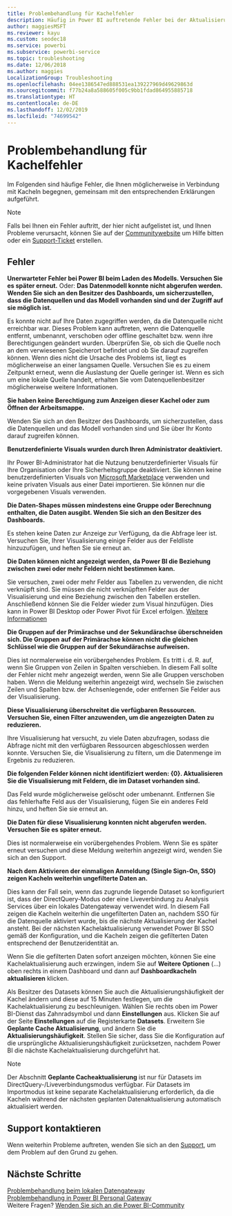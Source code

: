 ```yaml
---
title: Problembehandlung für Kachelfehler
description: Häufig in Power BI auftretende Fehler bei der Aktualisierung einer Kachel
author: maggiesMSFT
ms.reviewer: kayu
ms.custom: seodec18
ms.service: powerbi
ms.subservice: powerbi-service
ms.topic: troubleshooting
ms.date: 12/06/2018
ms.author: maggies
LocalizationGroup: Troubleshooting
ms.openlocfilehash: 04ee1386547ed888531ea139227969d49629863d
ms.sourcegitcommit: f77b24a8a588605f005c9bb1fdad864955885718
ms.translationtype: HT
ms.contentlocale: de-DE
ms.lasthandoff: 12/02/2019
ms.locfileid: "74699542"
---
```

# <a name="troubleshooting-tile-errors"></a>Problembehandlung für Kachelfehler
Im Folgenden sind häufige Fehler, die Ihnen möglicherweise in Verbindung mit Kacheln begegnen, gemeinsam mit den entsprechenden Erklärungen aufgeführt.

> [!NOTE]
> Falls bei Ihnen ein Fehler auftritt, der hier nicht aufgelistet ist, und Ihnen Probleme verursacht, können Sie auf der [Communitywebsite](https://community.powerbi.com/) um Hilfe bitten oder ein [Support-Ticket](https://powerbi.microsoft.com/support/) erstellen.
> 
> 

## <a name="errors"></a>Fehler
**Unerwarteter Fehler bei Power BI beim Laden des Modells. Versuchen Sie es später erneut.**
Oder: **Das Datenmodell konnte nicht abgerufen werden. Wenden Sie sich an den Besitzer des Dashboards, um sicherzustellen, dass die Datenquellen und das Modell vorhanden sind und der Zugriff auf sie möglich ist.**

Es konnte nicht auf Ihre Daten zugegriffen werden, da die Datenquelle nicht erreichbar war. Dieses Problem kann auftreten, wenn die Datenquelle entfernt, umbenannt, verschoben oder offline geschaltet bzw. wenn ihre Berechtigungen geändert wurden. Überprüfen Sie, ob sich die Quelle noch an dem verwiesenen Speicherort befindet und ob Sie darauf zugreifen können. Wenn dies nicht die Ursache des Problems ist, liegt es möglicherweise an einer langsamen Quelle. Versuchen Sie es zu einem Zeitpunkt erneut, wenn die Auslastung der Quelle geringer ist. Wenn es sich um eine lokale Quelle handelt, erhalten Sie vom Datenquellenbesitzer möglicherweise weitere Informationen.

**Sie haben keine Berechtigung zum Anzeigen dieser Kachel oder zum Öffnen der Arbeitsmappe.**

Wenden Sie sich an den Besitzer des Dashboards, um sicherzustellen, dass die Datenquellen und das Modell vorhanden sind und Sie über Ihr Konto darauf zugreifen können.

**Benutzerdefinierte Visuals wurden durch Ihren Administrator deaktiviert.**

Ihr Power BI-Administrator hat die Nutzung benutzerdefinierter Visuals für Ihre Organisation oder Ihre Sicherheitsgruppe deaktiviert. Sie können keine benutzerdefinierten Visuals von [Microsoft Marketplace](https://appsource.microsoft.com/marketplace/apps?page=1&product=power-bi-visuals) verwenden und keine privaten Visuals aus einer Datei importieren. Sie können nur die vorgegebenen Visuals verwenden.


**Die Daten-Shapes müssen mindestens eine Gruppe oder Berechnung enthalten, die Daten ausgibt. Wenden Sie sich an den Besitzer des Dashboards.**

Es stehen keine Daten zur Anzeige zur Verfügung, da die Abfrage leer ist. Versuchen Sie, Ihrer Visualisierung einige Felder aus der Feldliste hinzuzufügen, und heften Sie sie erneut an.

**Die Daten können nicht angezeigt werden, da Power BI die Beziehung zwischen zwei oder mehr Feldern nicht bestimmen kann.**

Sie versuchen, zwei oder mehr Felder aus Tabellen zu verwenden, die nicht verknüpft sind. Sie müssen die nicht verknüpften Felder aus der Visualisierung und eine Beziehung zwischen den Tabellen erstellen. Anschließend können Sie die Felder wieder zum Visual hinzufügen. Dies kann in Power BI Desktop oder Power Pivot für Excel erfolgen. [Weitere Informationen](desktop-create-and-manage-relationships.md)

**Die Gruppen auf der Primärachse und der Sekundärachse überschneiden sich. Die Gruppen auf der Primärachse können nicht die gleichen Schlüssel wie die Gruppen auf der Sekundärachse aufweisen.**

Dies ist normalerweise ein vorübergehendes Problem. Es tritt i. d. R. auf, wenn Sie Gruppen von Zeilen in Spalten verschieben. In diesem Fall sollte der Fehler nicht mehr angezeigt werden, wenn Sie alle Gruppen verschoben haben. Wenn die Meldung weiterhin angezeigt wird, wechseln Sie zwischen Zeilen und Spalten bzw. der Achsenlegende, oder entfernen Sie Felder aus der Visualisierung.  

**Diese Visualisierung überschreitet die verfügbaren Ressourcen. Versuchen Sie, einen Filter anzuwenden, um die angezeigten Daten zu reduzieren.**

Ihre Visualisierung hat versucht, zu viele Daten abzufragen, sodass die Abfrage nicht mit den verfügbaren Ressourcen abgeschlossen werden konnte. Versuchen Sie, die Visualisierung zu filtern, um die Datenmenge im Ergebnis zu reduzieren.

**Die folgenden Felder können nicht identifiziert werden: {0}. Aktualisieren Sie die Visualisierung mit Feldern, die im Dataset vorhanden sind.**

Das Feld wurde möglicherweise gelöscht oder umbenannt. Entfernen Sie das fehlerhafte Feld aus der Visualisierung, fügen Sie ein anderes Feld hinzu, und heften Sie sie erneut an.

**Die Daten für diese Visualisierung konnten nicht abgerufen werden. Versuchen Sie es später erneut.**

Dies ist normalerweise ein vorübergehendes Problem. Wenn Sie es später erneut versuchen und diese Meldung weiterhin angezeigt wird, wenden Sie sich an den Support.

**Nach dem Aktivieren der einmaligen Anmeldung (Single Sign-On, SSO) zeigen Kacheln weiterhin ungefilterte Daten an.**

Dies kann der Fall sein, wenn das zugrunde liegende Dataset so konfiguriert ist, dass der DirectQuery-Modus oder eine Liveverbindung zu Analysis Services über ein lokales Datengateway verwendet wird. In diesem Fall zeigen die Kacheln weiterhin die ungefilterten Daten an, nachdem SSO für die Datenquelle aktiviert wurde, bis die nächste Aktualisierung der Kachel ansteht. Bei der nächsten Kachelaktualisierung verwendet Power BI SSO gemäß der Konfiguration, und die Kacheln zeigen die gefilterten Daten entsprechend der Benutzeridentität an. 

Wenn Sie die gefilterten Daten sofort anzeigen möchten, können Sie eine Kachelaktualisierung auch erzwingen, indem Sie auf **Weitere Optionen** (...) oben rechts in einem Dashboard und dann auf **Dashboardkacheln aktualisieren** klicken.

Als Besitzer des Datasets können Sie auch die Aktualisierungshäufigkeit der Kachel ändern und diese auf 15 Minuten festlegen, um die Kachelaktualisierung zu beschleunigen. Wählen Sie rechts oben im Power BI-Dienst das Zahnradsymbol und dann **Einstellungen** aus. Klicken Sie auf der Seite **Einstellungen** auf die Registerkarte **Datasets**. Erweitern Sie **Geplante Cache Aktualisierung**, und ändern Sie die **Aktualisierungshäufigkeit**. Stellen Sie sicher, dass Sie die Konfiguration auf die ursprüngliche Aktualisierungshäufigkeit zurücksetzen, nachdem Power BI die nächste Kachelaktualisierung durchgeführt hat.

> [!NOTE]
> Der Abschnitt **Geplante Cacheaktualisierung** ist nur für Datasets im DirectQuery-/Liveverbindungsmodus verfügbar. Für Datasets im Importmodus ist keine separate Kachelaktualisierung erforderlich, da die Kacheln während der nächsten geplanten Datenaktualisierung automatisch aktualisiert werden.

## <a name="contact-support"></a>Support kontaktieren
Wenn weiterhin Probleme auftreten, wenden Sie sich an den [Support](https://support.powerbi.com), um dem Problem auf den Grund zu gehen.

## <a name="next-steps"></a>Nächste Schritte
[Problembehandlung beim lokalen Datengateway](service-gateway-onprem-tshoot.md)  
[Problembehandlung in Power BI Personal Gateway](service-admin-troubleshooting-power-bi-personal-gateway.md)  
Weitere Fragen? [Wenden Sie sich an die Power BI-Community](https://community.powerbi.com/)

